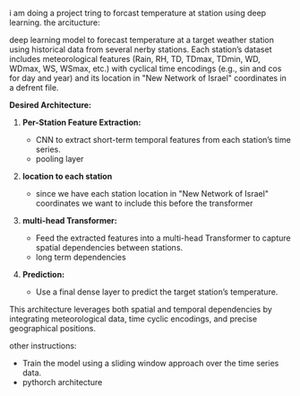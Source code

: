i am doing a project tring to forcast temperature at station using deep learning.
the arcitucture:

deep learning model to forecast temperature at a target weather station using historical data from several nerby stations. 
Each station’s dataset includes meteorological features (Rain, RH, TD, TDmax, TDmin, WD, WDmax, WS, WSmax, etc.) with cyclical time encodings (e.g., sin and cos for day and year) and its location in "New Network of Israel" coordinates in a defrent file. 

**Desired Architecture:**

1. **Per-Station Feature Extraction:**  
   - CNN to extract short-term temporal features from each station’s time series.
   - pooling layer

2. **location to each station**
   - since we have each station location in "New Network of Israel" coordinates we want to include this before the transformer

2. **multi-head Transformer:**  
   - Feed the extracted features into a multi-head Transformer to capture spatial dependencies between stations.
   - long term dependencies

4. **Prediction:**  
   - Use a final dense layer to predict the target station’s temperature.

This architecture leverages both spatial and temporal dependencies by integrating meteorological data, time cyclic encodings, and precise geographical positions.

other instructions:
   - Train the model using a sliding window approach over the time series data.
   - pythorch architecture

